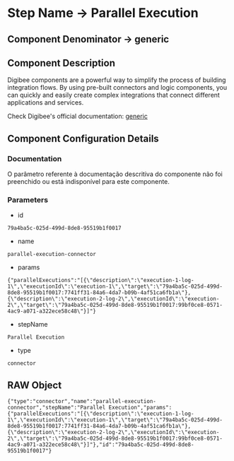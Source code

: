 # Step Name -> Parallel Execution
## Component Denominator -> generic

## Component Description

Digibee components are a powerful way to simplify the process of building integration flows. By using pre-built connectors and logic components, you can quickly and easily create complex integrations that connect different applications and services.

Check Digibee's official documentation: [generic](https://docs.digibee.com/documentation "Digibee documentation")

## Component Configuration Details
### Documentation

O parâmetro referente à documentação descritiva do componente não foi preenchido ou está indisponível para este componente.

### Parameters

* id
```
79a4ba5c-025d-499d-8de8-95519b1f0017
```

* name
```
parallel-execution-connector
```

* params
```
{"parallelExecutions":"[{\"description\":\"execution-1-log-1\",\"executionId\":\"execution-1\",\"target\":\"79a4ba5c-025d-499d-8de8-95519b1f0017:7741ff31-84a6-4da7-b09b-4af51ca6fb1a\"},{\"description\":\"execution-2-log-2\",\"executionId\":\"execution-2\",\"target\":\"79a4ba5c-025d-499d-8de8-95519b1f0017:99bf0ce8-0571-4ac9-a071-a322ece58c48\"}]"}
```

* stepName
```
Parallel Execution
```

* type
```
connector
```


## RAW Object

```
{"type":"connector","name":"parallel-execution-connector","stepName":"Parallel Execution","params":{"parallelExecutions":"[{\"description\":\"execution-1-log-1\",\"executionId\":\"execution-1\",\"target\":\"79a4ba5c-025d-499d-8de8-95519b1f0017:7741ff31-84a6-4da7-b09b-4af51ca6fb1a\"},{\"description\":\"execution-2-log-2\",\"executionId\":\"execution-2\",\"target\":\"79a4ba5c-025d-499d-8de8-95519b1f0017:99bf0ce8-0571-4ac9-a071-a322ece58c48\"}]"},"id":"79a4ba5c-025d-499d-8de8-95519b1f0017"}
```
